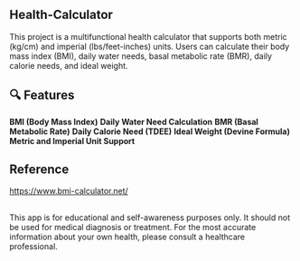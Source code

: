 ## Health-Calculator
This project is a multifunctional health calculator that supports both metric (kg/cm) and imperial (lbs/feet-inches) units. Users can calculate their body mass index (BMI), daily water needs, basal metabolic rate (BMR), daily calorie needs, and ideal weight.
## 🔍 Features

**BMI (Body Mass Index)**
**Daily Water Need Calculation**
**BMR (Basal Metabolic Rate)**
**Daily Calorie Need (TDEE)**
**Ideal Weight (Devine Formula)**
**Metric and Imperial Unit Support**

## Reference

https://www.bmi-calculator.net/

## 
This app is for educational and self-awareness purposes only. It should not be used for medical diagnosis or treatment. For the most accurate information about your own health, please consult a healthcare professional.
